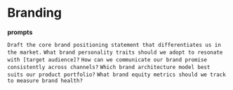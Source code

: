 # Branding

**prompts**

`Draft the core brand positioning statement that differentiates us in the market.`
`What brand personality traits should we adopt to resonate with [target audience]?`
`How can we communicate our brand promise consistently across channels?`
`Which brand architecture model best suits our product portfolio?`
`What brand equity metrics should we track to measure brand health?`